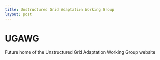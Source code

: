 ```yaml
---
title: Unstructured Grid Adaptation Working Group
layout: post
---
```


# UGAWG
Future home of the Unstructured Grid Adaptation Working Group website
